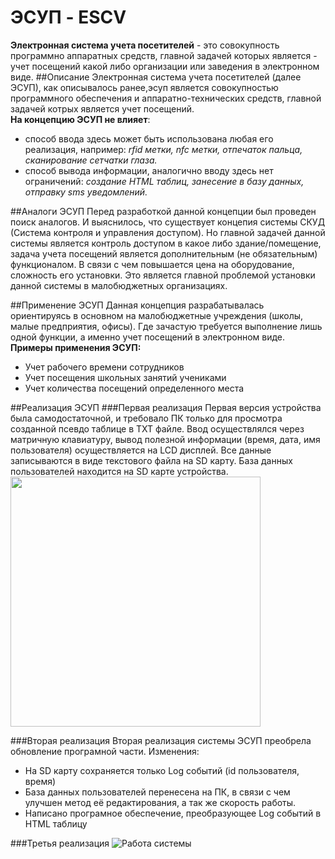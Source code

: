 # ЭСУП - ESCV
**Электронная система учета посетителей** - это совокупность программно аппаратных средств, главной задачей которых является - учет посещений какой либо организации или заведения в электронном виде.
##Описание
Электронная система учета посетителей (далее ЭСУП), как описывалось ранее,эсуп является совокупностью программного обеспечения и аппаратно-технических средств, главной задачей котрых является учет посещений. 
<br>**На концепцию ЭСУП не влияет**: 
* способ ввода здесь может быть использована любая его реализация, например: *rfid метки, nfc метки, отпечаток пальца, сканирование сетчатки глаза.* 
* способ вывода информации, аналогично вводу здесь нет ограничений: *создание HTML таблиц, занесение в базу данных, отправку sms уведомлений.*

##Аналоги ЭСУП
Перед разработкой данной концепции был проведен поиск аналогов. И выяснилось, что существует концепия системы СКУД (Система контроля и управления доступом). Но главной задачей данной системы является контроль доступом в какое либо здание/помещение, задача учета посещений является дополнительным (не обязательным) функционалом. В связи с чем повышается цена на оборудование, сложность его установки. Это является главной проблемой установки данной системы в малобюджетных организациях.

##Применение ЭСУП
Данная концепция разрабатывалась ориентируясь в основном на малобюджетные учреждения (школы, малые предприятия, офисы). Где зачастую требуется выполнение лишь одной функции, а именно учет посещений в электронном виде. 
<br> **Примеры применения ЭСУП:**
* Учет рабочего времени сотрудников
* Учет посещения школьных занятий учениками
* Учет количества посещений определенного места 

##Реализация ЭСУП
###Первая реализация
Первая версия устройства была самодостаточной, и требовало ПК только для просмотра созданной псевдо таблице в TXT файле.
Ввод осуществлялся через матричную клавиатуру, вывод полезной информации (время, дата, имя пользователя) осуществляется на LCD дисплей. Все данные записываются в виде текстового файла на SD карту. База данных пользователей находится на SD карте устройства.
<br><img src = "https://pp.vk.me/c636329/v636329884/e1f4/J6X9drMiF_4.jpg" height = 400>


###Вторая реализация
Вторая реализация системы ЭСУП преобрела обновление програмной части.
Изменения:
* На SD карту сохраняется только Log событий (id пользователя, время)
* База данных пользователей перенесена на ПК, в связи с чем улучшен метод её редактирования, а так же скорость работы.
* Написано програмное обеспечение, преобразующее Log событий в HTML таблицу

###Третья реализация
![Работа системы](https://pp.vk.me/c633423/v633423884/25d4b/k4vXGyPlRPE.jpg)


